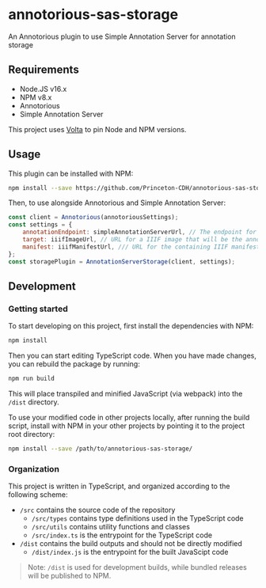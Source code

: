# annotorious-sas-storage
An Annotorious plugin to use Simple Annotation Server for annotation storage

## Requirements

- Node.JS v16.x
- NPM v8.x
- Annotorious
- Simple Annotation Server

This project uses [Volta](https://volta.sh/) to pin Node and NPM versions.

## Usage

This plugin can be installed with NPM:

```sh
npm install --save https://github.com/Princeton-CDH/annotorious-sas-storage.git
```

Then, to use alongside Annotorious and Simple Annotation Server:

```js
const client = Annotorious(annotoriousSettings);
const settings = {
    annotationEndpoint: simpleAnnotationServerUrl, // The endpoint for your SAS instance
    target: iiifImageUrl, // URL for a IIIF image that will be the annotation target
    manifest: iiifManifestUrl, /// URL for the containing IIIF manifest
};
const storagePlugin = AnnotationServerStorage(client, settings);
```

## Development

### Getting started

To start developing on this project, first install the dependencies with NPM:

```sh
npm install
```

Then you can start editing TypeScript code. When you have made changes, you can rebuild the package by running:

```sh
npm run build
```

This will place transpiled and minified JavaScript (via webpack) into the `/dist` directory.

To use your modified code in other projects locally, after running the build script, install with NPM in your other projects by pointing it to the project root directory:

```sh
npm install --save /path/to/annotorious-sas-storage/
```

### Organization

This project is written in TypeScript, and organized according to the following scheme:

- `/src` contains the source code of the repository
    - `/src/types` contains type definitions used in the TypeScript code
    - `/src/utils` contains utility functions and classes
    - `/src/index.ts` is the entrypoint for the TypeScript code
- `/dist` contains the build outputs and should not be directly modified
    - `/dist/index.js` is the entrypoint for the built JavaScipt code

> Note: `/dist` is used for development builds, while bundled releases will be published to NPM.
